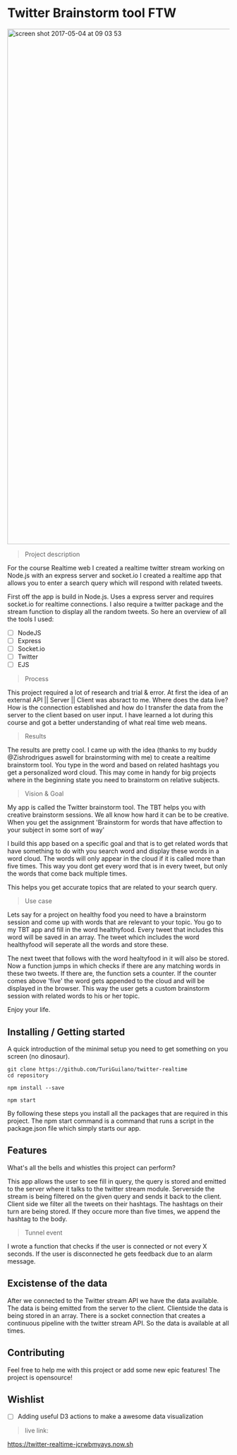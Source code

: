 # Twitter Brainstorm tool FTW

<img width="1167" alt="screen shot 2017-05-04 at 09 03 53" src="https://cloud.githubusercontent.com/assets/11157347/25693299/bade00d6-30a8-11e7-8e32-48d169cb421b.png">

> Project description

For the  course Realtime web I created a realtime twitter stream working on Node.js with an express server and socket.io
I created a realtime app that allows you to enter a search query which will respond with related tweets.

First off the app is build in Node.js. Uses a express server and requires socket.io for realtime connections. I also require a twitter package and the stream function to display all the random tweets. So here an overview of all the tools I used:

* [ ] NodeJS
* [ ] Express
* [ ] Socket.io
* [ ] Twitter
* [ ] EJS

> Process

This project required a lot of research and trial & error. At first the idea of an external API || Server || Client was absract to me. Where does the data live? How is the connection established and how do I transfer the data from the server to the client based on user input. I have learned a lot during this course and got a better understanding of what real time web means.

> Results

The results are pretty cool. I came up with the idea (thanks to my buddy @Zishrodrigues aswell for brainstorming with me) to create a realtime brainstorm tool. You type in the word and based on related hashtags you get a personalized word cloud. This may come in handy for big projects where in the beginning state you need to brainstorm on relative subjects. 

> Vision & Goal

My app is called the Twitter brainstorm tool. The TBT helps you with creative brainstorm sessions.
We all know how hard it can be to be creative. When you get the assignment 'Brainstorm for words that have affection to your subject in some sort of way'

I build this app based on a specific goal and that is to get related words that have something to do with you search word and display these words in a word cloud. The words will only appear in the cloud if it is called more than five times. This way you dont get every word that is in every tweet, but only the words that come back multiple times. 

This helps you get accurate topics that are related to your search query.

> Use case

Lets say for a project on healthy food you need to have a brainstorm session and come up with words that are relevant to your topic. You go to my TBT app and fill in the word healthyfood. Every tweet that includes this word will be saved in an array. The tweet which includes the word healthyfood will seperate all the words and store these. 

The next tweet that follows with the word healtyfood in it will also be stored. Now a function jumps in which checks if there are any matching words in these two tweets. If there are, the function sets a counter. If the counter comes above 'five' the word gets appended to the cloud and will be displayed in the browser. This way the user gets a custom brainstorm session with related words to his or her topic. 

Enjoy your life.


## Installing / Getting started

A quick introduction of the minimal setup you need to get something on you screen (no dinosaur).

```shell
git clone https://github.com/TuriGuilano/twitter-realtime
cd repository

npm install --save

npm start
```

By following these steps you install all the packages that are required in this project.
The npm start command is a command that runs a script in the package.json file which simply starts our app.


## Features

What's all the bells and whistles this project can perform?

This app allows the user to see fill in query, the query is stored and emitted to the server where it talks to the twitter stream module. Serverside the stream is being filtered on the given query and sends it back to the client. Client side we filter all the tweets on their hashtags. The hashtags on their turn are being stored. If they occure more than five times, we append the hashtag to the body.

> Tunnel event

I wrote a function that checks if the user is connected or not every X seconds. If the user is disconnected he gets feedback due to an alarm message.


## Excistense of the data

After we connected to the Twitter stream API we have the data available. The data is being emitted from the server to the client. Clientside the data is being stored in an array. There is a socket connection that creates a continuous pipeline with the twitter stream API. So the data is available at all times.

## Contributing

Feel free to help me with this project or add some new epic features!
The project is opensource!


## Wishlist

* [ ] Adding useful D3 actions to make a awesome data visualization

> live link:

https://twitter-realtime-jcrwbmyays.now.sh

